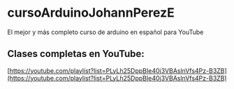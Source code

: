 # cursoArduinoJohannPerezE
El mejor y más completo curso de arduino en español para YouTube

## Clases completas en YouTube: 
[https://youtube.com/playlist?list=PLyLh25DppBIe40j3VBAslnVfs4Pz-B3ZB](https://youtube.com/playlist?list=PLyLh25DppBIe40j3VBAslnVfs4Pz-B3ZB)
